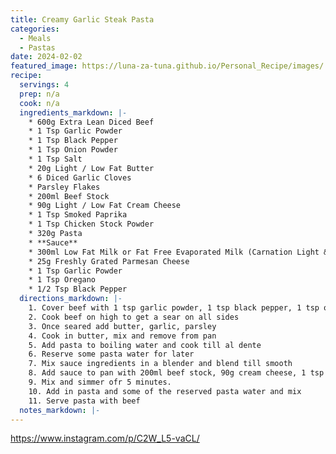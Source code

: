 ```yaml
---
title: Creamy Garlic Steak Pasta
categories: 
  - Meals
  - Pastas
date: 2024-02-02
featured_image: https://luna-za-tuna.github.io/Personal_Recipe/images/
recipe:
  servings: 4
  prep: n/a
  cook: n/a
  ingredients_markdown: |-
    * 600g Extra Lean Diced Beef 
    * 1 Tsp Garlic Powder
    * 1 Tsp Black Pepper
    * 1 Tsp Onion Powder
    * 1 Tsp Salt
    * 20g Light / Low Fat Butter
    * 6 Diced Garlic Cloves
    * Parsley Flakes
    * 200ml Beef Stock
    * 90g Light / Low Fat Cream Cheese
    * 1 Tsp Smoked Paprika
    * 1 Tsp Chicken Stock Powder
    * 320g Pasta 
    * **Sauce**
    * 300ml Low Fat Milk or Fat Free Evaporated Milk (Carnation Light & Creamy)
    * 25g Freshly Grated Parmesan Cheese
    * 1 Tsp Garlic Powder
    * 1 Tsp Oregano
    * 1/2 Tsp Black Pepper
  directions_markdown: |-
    1. Cover beef with 1 tsp garlic powder, 1 tsp black pepper, 1 tsp onion powder, and 1 tsp salt.
    2. Cook beef on high to get a sear on all sides
    3. Once seared add butter, garlic, parsley
    4. Cook in butter, mix and remove from pan
    5. Add pasta to boiling water and cook till al dente
    6. Reserve some pasta water for later
    7. Mix sauce ingredients in a blender and blend till smooth
    8. Add sauce to pan with 200ml beef stock, 90g cream cheese, 1 tsp smoked paprika, and 1 tsp chicken stock powder
    9. Mix and simmer ofr 5 minutes. 
    10. Add in pasta and some of the reserved pasta water and mix
    11. Serve pasta with beef
  notes_markdown: |-
---
```

<https://www.instagram.com/p/C2W_L5-vaCL/>
